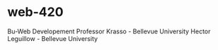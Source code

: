 # web-420
Bu-Web Developement
Professor Krasso - Bellevue University
Hector Leguillow - Bellevue University
